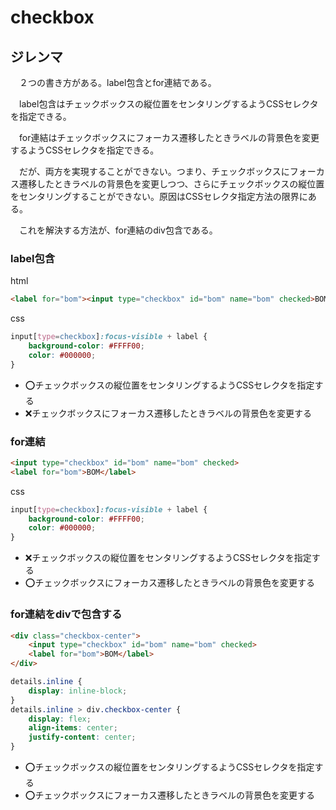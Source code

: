 # checkbox

## ジレンマ

　２つの書き方がある。label包含とfor連結である。

　label包含はチェックボックスの縦位置をセンタリングするようCSSセレクタを指定できる。

　for連結はチェックボックスにフォーカス遷移したときラベルの背景色を変更するようCSSセレクタを指定できる。

　だが、両方を実現することができない。つまり、チェックボックスにフォーカス遷移したときラベルの背景色を変更しつつ、さらにチェックボックスの縦位置をセンタリングすることができない。原因はCSSセレクタ指定方法の限界にある。

　これを解決する方法が、for連結のdiv包含である。

### label包含

html
```html
<label for="bom"><input type="checkbox" id="bom" name="bom" checked>BOM</label>
```

css
```css
input[type=checkbox]:focus-visible + label {
    background-color: #FFFF00;
    color: #000000;
}
```

* ⭕チェックボックスの縦位置をセンタリングするようCSSセレクタを指定する
* ❌チェックボックスにフォーカス遷移したときラベルの背景色を変更する

### for連結

```html
<input type="checkbox" id="bom" name="bom" checked>
<label for="bom">BOM</label>
```

css
```css
input[type=checkbox]:focus-visible + label {
    background-color: #FFFF00;
    color: #000000;
}
```

* ❌チェックボックスの縦位置をセンタリングするようCSSセレクタを指定する
* ⭕チェックボックスにフォーカス遷移したときラベルの背景色を変更する

### for連結をdivで包含する

```html
<div class="checkbox-center">
    <input type="checkbox" id="bom" name="bom" checked>
    <label for="bom">BOM</label>
</div>
```
```css
details.inline {
    display: inline-block;
}
details.inline > div.checkbox-center {
    display: flex;
    align-items: center;
    justify-content: center;
}
```

* ⭕チェックボックスの縦位置をセンタリングするようCSSセレクタを指定する
* ⭕チェックボックスにフォーカス遷移したときラベルの背景色を変更する

